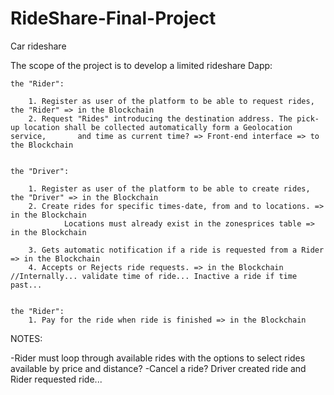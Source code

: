 # RideShare-Final-Project
Car rideshare 

The scope of the project is to develop a limited rideshare Dapp:

    
    the "Rider":

        1. Register as user of the platform to be able to request rides, the "Rider" => in the Blockchain
        2. Request "Rides" introducing the destination address. The pick-up location shall be collected automatically form a Geolocation service,       and time as current time? => Front-end interface => to the Blockchain
        
    
    the "Driver":
    
        1. Register as user of the platform to be able to create rides, the "Driver" => in the Blockchain
        2. Create rides for specific times-date, from and to locations. => in the Blockchain
                Locations must already exist in the zonesprices table => in the Blockchain
                
        3. Gets automatic notification if a ride is requested from a Rider => in the Blockchain
        4. Accepts or Rejects ride requests. => in the Blockchain //Internally... validate time of ride... Inactive a ride if time past... 
        
     
    the "Rider":
        1. Pay for the ride when ride is finished => in the Blockchain
        
        
NOTES: 

-Rider must loop through available rides with the options to select rides available by price and distance?
-Cancel a ride? Driver created ride and Rider requested ride...
        
        
